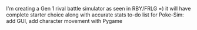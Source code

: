 I'm creating a Gen 1 rival battle simulator as seen in RBY/FRLG =)
it will have complete starter choice along with accurate stats
to-do list for Poke-Sim: add GUI, add character movement with Pygame
